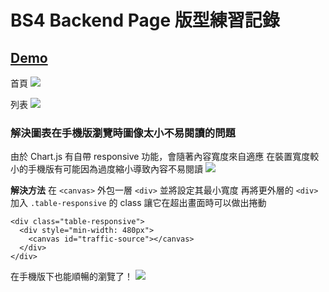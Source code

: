 # BS4 Backend Page 版型練習記錄

## [Demo](https://kayahino.github.io/hexschool-hw/BS4/backend-page/backend_index.html)

首頁
![](https://i.imgur.com/ivBoqPx.png)

列表
![](https://i.imgur.com/9qCS7yB.png)




### 解決圖表在手機版瀏覽時圖像太小不易閱讀的問題
        
由於 Chart.js 有自帶 responsive 功能，會隨著內容寬度來自適應
在裝置寬度較小的手機版有可能因為過度縮小導致內容不易閱讀
![](https://i.imgur.com/8XJVzoM.png)

**解決方法**
在 `<canvas>` 外包一層 `<div>` 並將設定其最小寬度
再將更外層的 `<div>` 加入 `.table-responsive` 的 class 讓它在超出畫面時可以做出捲動

```htmlembedded
<div class="table-responsive">
  <div style="min-width: 480px">
    <canvas id="traffic-source"></canvas>
  </div>
</div>
```

在手機版下也能順暢的瀏覽了！
![](https://i.imgur.com/XyE5tnA.png)